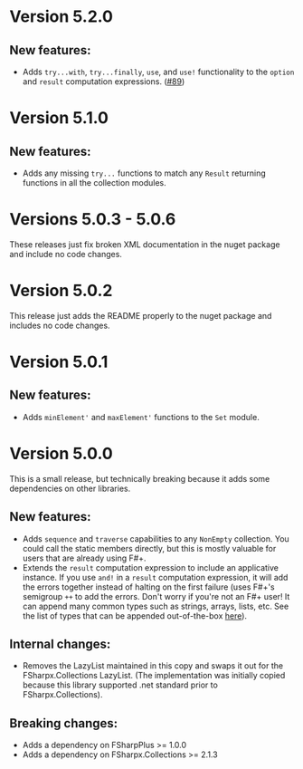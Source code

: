 # Version 5.2.0

## New features:
- Adds `try...with`, `try...finally`, `use`, and `use!` functionality to the `option` and `result` computation expressions. ([#89](https://github.com/ntwilson/SafetyFirst/issues/89))

# Version 5.1.0

## New features:
- Adds any missing `try...` functions to match any `Result` returning functions in all the collection modules.

# Versions 5.0.3 - 5.0.6

These releases just fix broken XML documentation in the nuget package and include no code changes.

# Version 5.0.2

This release just adds the README properly to the nuget package and includes no code changes.

# Version 5.0.1

## New features:
- Adds `minElement'` and `maxElement'` functions to the `Set` module.

# Version 5.0.0

This is a small release, but technically breaking because it adds some dependencies on other libraries. 

## New features:
- Adds `sequence` and `traverse` capabilities to any `NonEmpty` collection. You could call the static members directly, but this is mostly valuable for users that are already using F#+.
- Extends the `result` computation expression to include an applicative instance. If you use `and!` in a `result` computation expression, it will add the errors together instead of halting on the first failure (uses F#+'s semigroup `++` to add the errors. Don't worry if you're not an F#+ user! It can append many common types such as strings, arrays, lists, etc. See the list of types that can be appended out-of-the-box [here](https://fsprojects.github.io/FSharpPlus/abstraction-semigroup.html#Concrete-implementations)). 

## Internal changes: 
- Removes the LazyList maintained in this copy and swaps it out for the FSharpx.Collections LazyList. (The implementation was initially copied because this library supported .net standard prior to FSharpx.Collections).

## Breaking changes:
- Adds a dependency on FSharpPlus >= 1.0.0
- Adds a dependency on FSharpx.Collections >= 2.1.3
